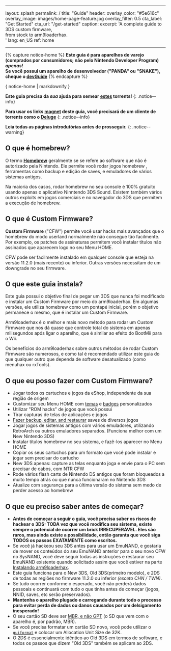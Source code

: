 * * *

layout: splash permalink: / title: "Guide" header: overlay_color: "#5e616c" overlay_image: images/home-page-feature.jpg overlay_filter: 0.5 cta_label: "Get Started" cta_url: "/get-started" caption: excerpt: 'A complete guide to 3DS custom firmware,   
from stock to arm9loaderhax.  
' lang: en_US ref: home

* * *

{% capture notice-home %} **Este guia é para aparelhos de varejo (comprados por consumidores; não pelo Nintendo Developer Program) *apenas*!  
Se você possui um aparelho de desenvolvedor ("PANDA" ou "SNAKE"), cheque o [devGuide](https://dev.3ds.guide)** {% endcapture %}

<div class="notice--danger">{ notice-home | markdownify }</div>

**Este guia precisa da *sua* ajuda para semear [estes](https://3ds.guide/rss.xml) torrents!** {: .notice--info}

**Para usar os links [magnet](https://en.wikipedia.org/wiki/Magnet_URI_scheme) deste guia, você precisará de um cliente de torrents como o [Deluge](http://dev.deluge-torrent.org/wiki/Download)** {: .notice--info}

**Leia todas as páginas introdutórias antes de prosseguir.** {: .notice--warning}

## O que é homebrew?

O termo [**Homebrew**](https://en.wikipedia.org/wiki/List_of_homebrew_video_games) geralmente se se refere ao software que não é autorizado pela Nintendo. Ele permite você rodar jogos homebrew , ferramentas como backup e edição de saves, e emuladores de vários sistemas antigos.

Na maioria dos casos, rodar homebrew no seu console é 100% gratuito usando apenas o aplicativo Ninntendo 3DS Sound. Existem também vários outros exploits em jogos comerciais e no navegador do 3DS que permitem a execução de homebrew.

## O que é Custom Firmware?

**Custom Firmware** ("CFW") permite você usar hacks mais avançados que o homebrew do modo userland normalmente não consegue tão facilmente. Por exemplo, os patches de assinaturas permitem você instalar títulos não assinados que aparecem logo no seu Menu HOME.

CFW pode ser facilmente instalado em qualquer console que esteja na versão 11.2.0 (mais recente) ou inferior. Outras versões necessitam de um downgrade no seu firmware.

## O que este guia instala?

Este guia possui o objetivo final de pegar um 3DS que nunca foi modificado e instalar um Custom Firmware por meio do arm9loaderhax. Em algumas versões, ele utiliza homebrew como um pontapé inicial, porém o objetivo permanece o mesmo, que é instalar um Custom Firmware.

Arm9loaderhax é o melhor e mais novo método para rodar um Custom Firmware que nos dá quase que controle total do sistema em apenas milisegundos após ligar o aparelho, que é similar ao efeito do BootMii para o Wii.

Os benefícios do arm9loaderhax sobre outros métodos de rodar Custom Firmware são numerosos, e como tal é recomendado utilizar este guia do que qualquer outro que dependa de software desatualizado (como menuhax ou rxTools).

## O que eu posso fazer com Custom Firmware?

+ Jogar todos os cartuchos e jogos da eShop, independente da sua região de origem
+ Customizar seu Menu HOME com [temas](https://3dsthem.es/) e [badges](https://badges.3dsthem.es/) personalizados
+ Utilizar "ROM hacks" de jogos que você possui
+ Tirar capturas de telas de aplicações e jogos
+ [Fazer backup, editar, and restaurar](https://gbatemp.net/threads/release-jks-savemanager-homebrew-cia-save-manager.413143/) saves de diversos jogos
+ Jogar jogos de sistemas antigos com vários emuladores, utilizando RetroArch ou outros emuladores separados. (Funciona melhor com um New Nintendo 3DS)
+ Instalar títulos homebrew no seu sistema, e fazê-los aparecer no Menu HOME
+ Copiar os seus cartuchos para um formato que você pode instalar e jogar sem precisar do cartucho
+ New 3DS apenas: capture as telas enquanto joga e envie para o PC sem precisar de cabos, com NTR CFW
+ Rode vários flash carts de Nintendo DS antigos que foram bloqueados a muito tempo atrás ou que nunca funcionaram no Nintendo 3DS
+ Atualize com segurança para a última versão do sistema sem medo de perder acesso ao homebrew

## O que eu preciso saber antes de começar?

+ **Antes de começar a seguir o guia, você precisa saber os riscos de hackear o 3DS: TODA vez que você modifica seu sistema, existe sempre o potencial de ocorrer um brick IRRECUPERÁVEL. Eles são raros, mas ainda existe a possibilidade, então garanta que você siga TODOS os passos EXATAMENTE como escritos.**
+ Se você já hackeou seu 3DS antes para usar um EmuNAND, e gostaria de mover os conteúdos do seu EmuNAND anterior para o seu novo CFW no SysNAND, você deve seguir todas as instruções e restaurar seu EmuNAND existente quando solicitado assim que você estiver na parte [Instalando arm9loaderhax](installing-arm9loaderhax).
+ Este guia funciona para o New 3DS, Old 3DS(primeiro modelo), e 2DS de todas as regiões no firmware 11.2.0 ou inferior *(exceto CHN / TWN)*.
+ Se tudo ocorrer conforme o esperado, você não perderá dados pessoais e continuará com tudo o que tinha antes de começar (jogos, NNID, saves, etc serão preservados).
+ **Mantenha o aparelho plugado e carregando durante todo o processo para evitar perda de dados ou danos causados por um delsigamento inesperado!**
+ O seu cartão SD deve ser [MBR, e não GPT](http://www.howtogeek.com/245610/) (o SD que vem com o aparelho é, por padrão, MBR).
+ Se você precisa formatar um cartão SD novo, você pode utilizar o [`guiformat`](http://www.ridgecrop.demon.co.uk/index.htm?guiformat.htm) e colocar um Allocation Unit Size de 32K.
+ O 2DS é essencialmente idêntico ao Old 3DS em termos de software, e todos os passos que dizem "Old 3DS" também se aplicam ao 2DS.
